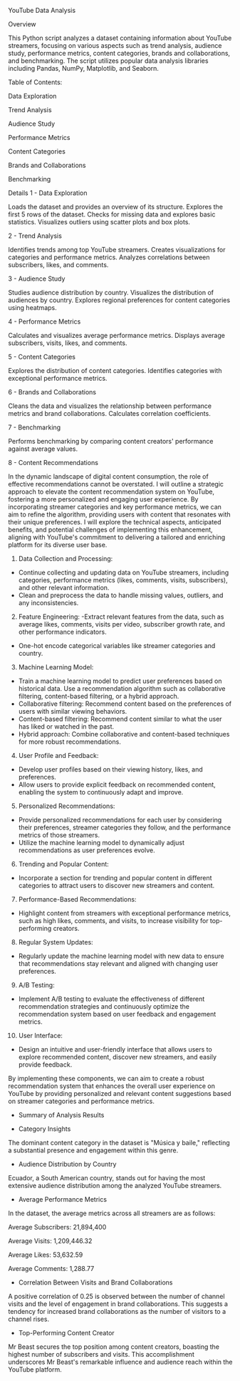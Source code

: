 YouTube Data Analysis

Overview

This Python script analyzes a dataset containing information about YouTube streamers, focusing on various aspects such as trend analysis, audience study, performance metrics, content categories, brands and collaborations, and benchmarking. The script utilizes popular data analysis libraries including Pandas, NumPy, Matplotlib, and Seaborn.


Table of Contents:

Data Exploration

Trend Analysis

Audience Study

Performance Metrics

Content Categories

Brands and Collaborations

Benchmarking


Details
1 - Data Exploration

Loads the dataset and provides an overview of its structure.
Explores the first 5 rows of the dataset.
Checks for missing data and explores basic statistics.
Visualizes outliers using scatter plots and box plots.


2 - Trend Analysis

Identifies trends among top YouTube streamers.
Creates visualizations for categories and performance metrics.
Analyzes correlations between subscribers, likes, and comments.


3 - Audience Study

Studies audience distribution by country.
Visualizes the distribution of audiences by country.
Explores regional preferences for content categories using heatmaps.


4 - Performance Metrics

Calculates and visualizes average performance metrics.
Displays average subscribers, visits, likes, and comments.


5 - Content Categories

Explores the distribution of content categories.
Identifies categories with exceptional performance metrics.


6 - Brands and Collaborations

Cleans the data and visualizes the relationship between performance metrics and brand collaborations.
Calculates correlation coefficients.


7 - Benchmarking

Performs benchmarking by comparing content creators' performance against average values.


8 - Content Recommendations

In the dynamic landscape of digital content consumption, the role of effective recommendations cannot be overstated. I will outline a strategic approach to elevate the content recommendation system on YouTube, fostering a more personalized and engaging user experience. By incorporating streamer categories and key performance metrics, 
we can aim to refine the algorithm, providing users with content that resonates with their unique preferences. 
I will explore the technical aspects, anticipated benefits, and potential challenges of implementing this enhancement, 
aligning with YouTube's commitment to delivering a tailored and enriching platform for its diverse user base.

1. Data Collection and Processing:
- Continue collecting and updating data on YouTube streamers, including categories, performance metrics (likes, comments, visits, subscribers), and other relevant information.
- Clean and preprocess the data to handle missing values, outliers, and any inconsistencies.

2. Feature Engineering:
-Extract relevant features from the data, such as average likes, comments, visits per video, subscriber growth rate, and other performance indicators.
- One-hot encode categorical variables like streamer categories and country.

3. Machine Learning Model:
- Train a machine learning model to predict user preferences based on historical data. Use a recommendation algorithm such as collaborative filtering, content-based filtering, or a hybrid approach.
- Collaborative filtering: Recommend content based on the preferences of users with similar viewing behaviors.
- Content-based filtering: Recommend content similar to what the user has liked or watched in the past.
- Hybrid approach: Combine collaborative and content-based techniques for more robust recommendations.

4. User Profile and Feedback:
- Develop user profiles based on their viewing history, likes, and preferences.
- Allow users to provide explicit feedback on recommended content, enabling the system to continuously adapt and improve.

5. Personalized Recommendations:
- Provide personalized recommendations for each user by considering their preferences, streamer categories they follow, and the performance metrics of those streamers.
- Utilize the machine learning model to dynamically adjust recommendations as user preferences evolve.

6. Trending and Popular Content:
- Incorporate a section for trending and popular content in different categories to attract users to discover new streamers and content.

7. Performance-Based Recommendations:
- Highlight content from streamers with exceptional performance metrics, such as high likes, comments, and visits, to increase visibility for top-performing creators.

8. Regular System Updates:
- Regularly update the machine learning model with new data to ensure that recommendations stay relevant and aligned with changing user preferences.

9. A/B Testing:
- Implement A/B testing to evaluate the effectiveness of different recommendation strategies and continuously optimize the recommendation system based on user feedback and engagement metrics.

10. User Interface:
- Design an intuitive and user-friendly interface that allows users to explore recommended content, discover new streamers, and easily provide feedback.

By implementing these components, we can aim to create a robust recommendation system that enhances the overall user experience on YouTube by providing personalized and relevant content suggestions based on streamer categories and performance metrics.

- Summary of Analysis Results

- Category Insights

The dominant content category in the dataset is "Música y baile," reflecting a substantial presence and engagement within this genre.

- Audience Distribution by Country

Ecuador, a South American country, stands out for having the most extensive audience distribution among the analyzed YouTube streamers.


- Average Performance Metrics

In the dataset, the average metrics across all streamers are as follows:

Average Subscribers: 21,894,400

Average Visits: 1,209,446.32

Average Likes: 53,632.59

Average Comments: 1,288.77


- Correlation Between Visits and Brand Collaborations

A positive correlation of 0.25 is observed between the number of channel visits and the level of engagement in brand collaborations. This suggests a tendency for increased brand collaborations as the number of visitors to a channel rises.

- Top-Performing Content Creator

Mr Beast secures the top position among content creators, boasting the highest number of subscribers and visits. This accomplishment underscores Mr Beast's remarkable influence and audience reach within the YouTube platform.
